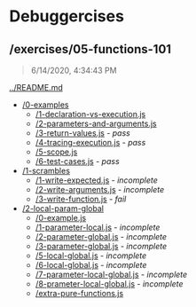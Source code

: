 # Debuggercises 

## /exercises/05-functions-101 

> 6/14/2020, 4:34:43 PM 

[../README.md](../README.md)

- [/0-examples](./0-examples/README.md)
  - [/1-declaration-vs-execution.js](./0-examples/README.md#1-declaration-vs-executionjs)  
  - [/2-parameters-and-arguments.js](./0-examples/README.md#2-parameters-and-argumentsjs)  
  - [/3-return-values.js](./0-examples/README.md#3-return-valuesjs) - _pass_ 
  - [/4-tracing-execution.js](./0-examples/README.md#4-tracing-executionjs) - _pass_ 
  - [/5-scope.js](./0-examples/README.md#5-scopejs)  
  - [/6-test-cases.js](./0-examples/README.md#6-test-casesjs) - _pass_ 
- [/1-scrambles](./1-scrambles/README.md)
  - [/1-write-expected.js](./1-scrambles/README.md#1-write-expectedjs) - _incomplete_ 
  - [/2-write-arguments.js](./1-scrambles/README.md#2-write-argumentsjs) - _incomplete_ 
  - [/3-write-function.js](./1-scrambles/README.md#3-write-functionjs) - _fail_ 
- [/2-local-param-global](./2-local-param-global/README.md)
  - [/0-example.js](./2-local-param-global/README.md#0-examplejs)  
  - [/1-parameter-local.js](./2-local-param-global/README.md#1-parameter-localjs) - _incomplete_ 
  - [/2-parameter-global.js](./2-local-param-global/README.md#2-parameter-globaljs) - _incomplete_ 
  - [/3-parameter-global.js](./2-local-param-global/README.md#3-parameter-globaljs) - _incomplete_ 
  - [/5-local-global.js](./2-local-param-global/README.md#5-local-globaljs) - _incomplete_ 
  - [/6-local-global.js](./2-local-param-global/README.md#6-local-globaljs) - _incomplete_ 
  - [/7-parameter-local-global.js](./2-local-param-global/README.md#7-parameter-local-globaljs) - _incomplete_ 
  - [/8-prameter-local-global.js](./2-local-param-global/README.md#8-prameter-local-globaljs) - _incomplete_ 
  - [/extra-pure-functions.js](./2-local-param-global/README.md#extra-pure-functionsjs)  

